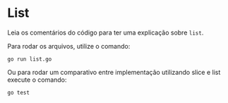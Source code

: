 # List

Leia os comentários do código para ter uma explicação sobre `list`.

Para rodar os arquivos, utilize o comando:

`go run list.go`

Ou para rodar um comparativo entre implementação utilizando slice e list execute o comando:

```
go test
```
